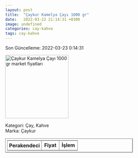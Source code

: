 ```yaml
---
layout: post
title:  "Çaykur Kamelya Çayı 1000 gr"
date:   2022-03-22 21:14:31 +0300
image: undefined
categories: cay-kahve
tags: cay-kahve
---
```


Son Güncelleme: 2022-03-23 0:14:31

<img src="undefined" width="200" alt="Çaykur Kamelya Çayı 1000 gr market fiyatları" />

Kategori: Çay, Kahve
<br />
Marka: Çaykur

<table border="1" style="padding: 5px;width:80%;">
  <tr>
    <td style="padding: 5px;"><strong>Perakendeci</strong></td>
    <td><strong>Fiyat</strong></td>
    <td><strong>İşlem</strong></td>
  </tr>
  
</table>
